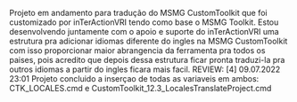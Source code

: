 Projeto em andamento para tradução do MSMG CustomToolkit que foi customizado por inTerActionVRI tendo como base o MSMG Toolkit. Estou desenvolvendo juntamente com o apoio e suporte do inTerActionVRI uma estrutura pra adicionar idiomas diferente do ingles na MSMG CustomToolkit com isso proporcionar maior abrangencia da ferramenta pra todos os paises, pois acredito que depois dessa estrutura ficar pronta traduzi-la pra outros idiomas a partir do ingles ficara mais facil. REVIEW: [4] 09.07.2022 23:01
Projeto concluido a inserçao de todas as variaveis em ambos: CTK_LOCALES.cmd e CustomToolkit_12.3_LocalesTranslateProject.cmd
